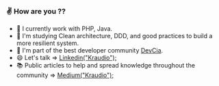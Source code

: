 ### :v: How are you ?? 

- :yellow_heart:  I currently work with PHP, Java.
- 🌱  I'm studying Clean architecture, DDD, and good practices to build a more resilient system.
- 👯  I'm part of the best developer community [DevCia](https://github.com/DevCia).
- :smile:  Let's talk => [Linkedin("Kraudio");](https://www.linkedin.com/in/claudio-silva-junior-12aba9158/)
- :books:  Public articles to help and spread knowledge throughout the community => [Medium("Kraudio");](https://medium.com/@claudio.199644)
